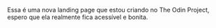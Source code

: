 Essa é uma nova landing page que estou criando no The Odin Project, espero que ela realmente fica acessível e bonita.
